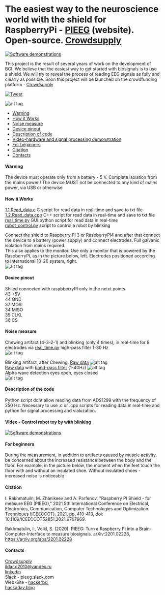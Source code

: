 # The easiest way to the neuroscience world with the shield for RaspberryPi - [PIEEG](https://www.hackerbci.com/) (website). Open-source. [Crowdsupply](https://www.crowdsupply.com/hackerbci/pieeg)

[![Software demonstrations](https://github.com/Ildaron/EEGwithRaspberryPI/blob/master/Supplementary%20files/fig19.bmp)](https://www.crowdsupply.com/hackerbci/pieeg)     

This project is the result of several years of work on the development of BCI. We believe that the easiest way to get started with biosignals is to use a shield.
We will try to reveal the process of reading EEG signals as fully and clearly as possible. Soon this project will be launched on the crowdfunding platform - [Crowdsupply](https://www.crowdsupply.com/hackerbci/pieeg)

[![Tweet](https://img.shields.io/twitter/url/http/shields.io.svg?style=social)](https://twitter.com/intent/tweet?text=DIY%20Brain-Computer%20%20interface%20PIEEG%20&url=https://github.com/Ildaron/EEGwithRaspberryPI&hashtags=RaspberryPI,EEG,python,opensource)

![alt tag](https://github.com/Ildaron/EEGwithRaspberryPI/blob/master/Supplementary%20files/fig.15...jpg "general view")​
-  [Warning](https://github.com/Ildaron/EEGwithRaspberryPI#warning)
-  [How it Works](https://github.com/Ildaron/EEGwithRaspberryPI/blob/master/README.md#how-it-works)
-  [Noise measure](https://github.com/Ildaron/EEGwithRaspberryPI#noise-measure)
-  [Device pinout](https://github.com/Ildaron/EEGwithRaspberryPI/blob/master/README.md#device-pinout)   
-  [Description of code](https://github.com/Ildaron/EEGwithRaspberryPI/blob/master/README.md#description-of-code)
-  [Video-hardware and signal processing demonstration](https://github.com/Ildaron/EEGwithRaspberryPI/blob/master/README.md#video---hardware-and-signal-processing-demonstration) 
-  [For beginners](https://github.com/Ildaron/EEGwithRaspberryPI/blob/master/README.md#for-beginners)        
-  [Citation](https://github.com/Ildaron/EEGwithRaspberryPI/blob/master/README.md#citation)   
-  [Contacts](https://github.com/Ildaron/EEGwithRaspberryPI#contacts)  

#### Warning 
The device must operate only from a battery - 5 V. Complete isolation from the mains power.! The device MUST not be connected to any kind of mains power, via USB or otherwise   

#### How it Works   
 [1.1.Read_data.c](https://github.com/Ildaron/EEGwithRaspberryPI/blob/master/1.1.Read_data.c) C script for read data in real-time and save to txt file  
 [1.2.Read_data.cpp](https://github.com/Ildaron/EEGwithRaspberryPI/blob/master/1.2.Read_data.cpp) C++ script for read data in real-time and save to txt file   
 [real_time.py](https://github.com/Ildaron/EEGwithRaspberryPI/blob/master/GUI/real_time.py) GUI python script for read data in real-time    
 [robot_control.py](https://github.com/Ildaron/EEGwithRaspberryPI/blob/master/Robot_control/robot_control.py) script to control a robot by blinking  




Connect the shield to Raspberry PI 3 or RaspberryPI4 and after that connect the device to a battery (power supply) and connect electrodes.
Full galvanic isolation from mains required.  
This also applies to the monitor. Use only a monitor that is powered by the RaspberryPI, as in the picture below, left. Electrodes positioned according to International 10-20 system, right.    
![alt tag](https://github.com/Ildaron/EEGwithRaspberryPI/blob/master/Supplementary%20files/fig.7.bmp "general view")​

#### Device pinout  
Shiled connceted with raspbberryPI only in the netxt points     
  43  +5V  
  44  GND  
  37  MOSI  
  34  MISO  
  35  CLKL  
  36  CS  
  
#### Noise measure


Chewing artifact (4-3-2-1) and blinking (only 4 times), in real-time for 8 electrodes via [real_time.py](https://github.com/Ildaron/EEGwithRaspberryPI/blob/master/GUI/real_time.py) high-pass filter 1-30 Hz    
![alt tag](https://github.com/Ildaron/EEGwithRaspberryPI/blob/master/Supplementary%20files/fig.16.jpg "general view")​  

Blinking artifact, after Chewing. [Raw data](https://github.com/Ildaron/EEGwithRaspberryPI/blob/master/dataset/2.Blinking_Chewing.txt)
![alt tag](https://github.com/Ildaron/EEGwithRaspberryPI/blob/master/Supplementary%20files/fig.9.row_dara.bmp "general view")​  
[Raw data](https://github.com/Ildaron/EEGwithRaspberryPI/blob/master/dataset/2.Blinking_Chewing.txt) with [band-pass filter](https://github.com/Ildaron/EEGwithRaspberryPI/blob/master/2.Data_filter.py) (1-40Hz)
![alt tag](https://github.com/Ildaron/EEGwithRaspberryPI/blob/master/Supplementary%20files/fig.10.band_bass.bmp "general view")​  
Alpha wave detection eyes open, eyes closed  
![alt tag](https://github.com/Ildaron/EEGwithRaspberryPI/blob/master/Supplementary%20files/Fig.11.alpha.bmp "general view")​  
#### Description of the code  
Python script dont allow reading data from ADS1299 with the frequency of 250 Hz. Necessary to use .c or .cpp scripts for reading data in real-time and python for signal processing and vialuzation.   
 


#### Video - Control robot toy by with blinking  
[![Software demonstrations](https://github.com/Ildaron/EEGwithRaspberryPI/blob/master/Supplementary%20files/fig.18.jpg)](https://youtu.be/wNgCEKIXGUY)      


#### For beginners
During the measurement, in addition to artifacts caused by muscle activity, be concerned about the increased resistance between the body and the floor. For example, in the picture below, the moment when the feet touch the floor with and without an insulated shoe. Without insulated shoes - increased noise is noticeable




#### Citation  
I. Rakhmatuiln, M. Zhanikeev and A. Parfenov, "Raspberry PI Shield - for measure EEG (PIEEG)," 2021 5th International Conference on Electrical, Electronics, Communication, Computer Technologies and Optimization Techniques (ICEECCOT), 2021, pp. 410-413, doi: 10.1109/ICEECCOT52851.2021.9707969.  

Rakhmatulin, I., Volkl, S. (2020). PIEEG: Turn a Raspberry Pi into a Brain-Computer-Interface to measure biosignals. arXiv:2201.02228, https://arxiv.org/abs/2201.02228  

#### Contacts  
[Crowdsupply](https://www.crowdsupply.com/hackerbci/pieeg)  
ildar.o2010@yandex.ru  
[linkedin](https://www.linkedin.com/in/ildar-rakhmatulin-262a66112/)  
Slack - pieeg.slack.com  
Web-Site - [hackerbci](https://www.hackerbci.com/)   
[hackaday blog](https://hackaday.io/project/183912-pieeg-for-converting-raspberrypi-to-brain-computer/)
